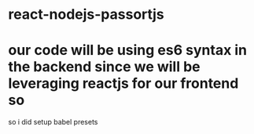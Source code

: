 # react-nodejs-passortjs

# our code will be using es6 syntax in the backend since we will be leveraging reactjs for our frontend so 
 so i did setup babel presets
